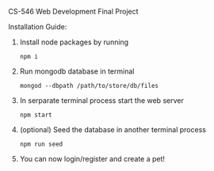 CS-546 Web Development Final Project

Installation Guide:

1. Install node packages by running
    ```
    npm i
    ```
2. Run mongodb database in terminal
    ```
    mongod --dbpath /path/to/store/db/files
    ```
3. In serparate terminal process start the web server
    ```
    npm start
    ```
4. (optional) Seed the database in another terminal process
    ```
    npm run seed
    ```
5. You can now login/register and create a pet!